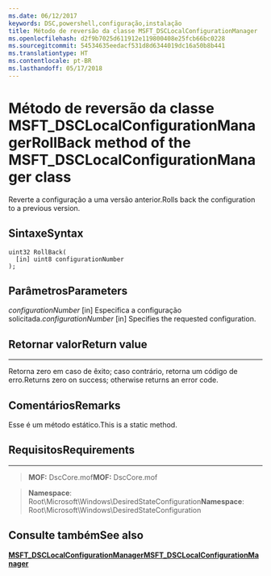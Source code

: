 ```yaml
---
ms.date: 06/12/2017
keywords: DSC,powershell,configuração,instalação
title: Método de reversão da classe MSFT_DSCLocalConfigurationManager
ms.openlocfilehash: d2f9b7025d611912e119800408e25fcb66bc0228
ms.sourcegitcommit: 54534635eedacf531d8d6344019dc16a50b8b441
ms.translationtype: HT
ms.contentlocale: pt-BR
ms.lasthandoff: 05/17/2018
---
```

# <a name="rollback-method-of-the-msftdsclocalconfigurationmanager-class"></a><span data-ttu-id="0deb4-103">Método de reversão da classe MSFT_DSCLocalConfigurationManager</span><span class="sxs-lookup"><span data-stu-id="0deb4-103">RollBack method of the MSFT_DSCLocalConfigurationManager class</span></span>

<span data-ttu-id="0deb4-104">Reverte a configuração a uma versão anterior.</span><span class="sxs-lookup"><span data-stu-id="0deb4-104">Rolls back the configuration to a previous version.</span></span>

<a name="syntax"></a><span data-ttu-id="0deb4-105">Sintaxe</span><span class="sxs-lookup"><span data-stu-id="0deb4-105">Syntax</span></span>
------

```mof
uint32 RollBack(
  [in] uint8 configurationNumber
);
```

<a name="parameters"></a><span data-ttu-id="0deb4-106">Parâmetros</span><span class="sxs-lookup"><span data-stu-id="0deb4-106">Parameters</span></span>
----------

<span data-ttu-id="0deb4-107">*configurationNumber* \[in\] Especifica a configuração solicitada.</span><span class="sxs-lookup"><span data-stu-id="0deb4-107">*configurationNumber* \[in\] Specifies the requested configuration.</span></span>

## <a name="return-value"></a><span data-ttu-id="0deb4-108">Retornar valor</span><span class="sxs-lookup"><span data-stu-id="0deb4-108">Return value</span></span>
------------

<span data-ttu-id="0deb4-109">Retorna zero em caso de êxito; caso contrário, retorna um código de erro.</span><span class="sxs-lookup"><span data-stu-id="0deb4-109">Returns zero on success; otherwise returns an error code.</span></span>

## <a name="remarks"></a><span data-ttu-id="0deb4-110">Comentários</span><span class="sxs-lookup"><span data-stu-id="0deb4-110">Remarks</span></span>

<span data-ttu-id="0deb4-111">Esse é um método estático.</span><span class="sxs-lookup"><span data-stu-id="0deb4-111">This is a static method.</span></span>

## <a name="requirements"></a><span data-ttu-id="0deb4-112">Requisitos</span><span class="sxs-lookup"><span data-stu-id="0deb4-112">Requirements</span></span>
------------
><span data-ttu-id="0deb4-113">**MOF:** DscCore.mof</span><span class="sxs-lookup"><span data-stu-id="0deb4-113">**MOF:** DscCore.mof</span></span>

><span data-ttu-id="0deb4-114">**Namespace**: Root\Microsoft\Windows\DesiredStateConfiguration</span><span class="sxs-lookup"><span data-stu-id="0deb4-114">**Namespace**: Root\Microsoft\Windows\DesiredStateConfiguration</span></span>


## <a name="see-also"></a><span data-ttu-id="0deb4-115">Consulte também</span><span class="sxs-lookup"><span data-stu-id="0deb4-115">See also</span></span>


[<span data-ttu-id="0deb4-116">**MSFT_DSCLocalConfigurationManager**</span><span class="sxs-lookup"><span data-stu-id="0deb4-116">**MSFT_DSCLocalConfigurationManager**</span></span>](msft-dsclocalconfigurationmanager.md)